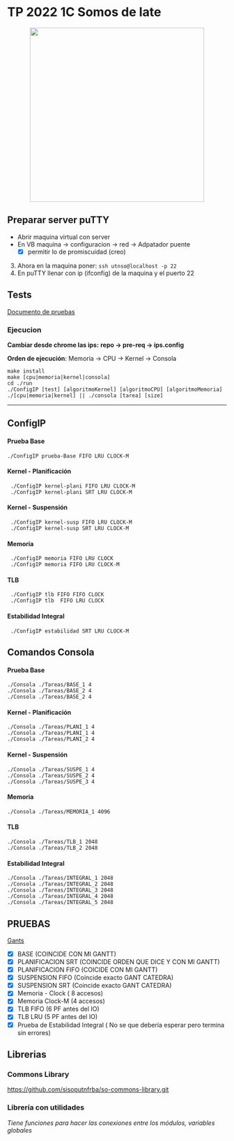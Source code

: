 
# TP 2022 1C Somos de late


<p align="center">
	<a href="https://docs.google.com/document/d/17WP76Vsi6ZrYlpYT8xOPXzLf42rQgtyKsOdVkyL5Jj0/edit">
  <img 
    width="400"
    height="400"
		src="https://lh6.googleusercontent.com/b2eYHgc3y0PfB3s6iZhLZX9Z8bOTnZYEqkkUXOUYnzN65i5foovgCgsagsvWhidBeNkf9dIxbqMqHSup4f1xuaypJvMynobRoIkpmDyIZWRSBlfjx6iELe7BB6VvcHbz8pz_UfiO">
	</a>
</p>
 
## Preparar server puTTY

 - Abrir maquina virtual con server
 - En VB maquina &rarr;  configuracion &rarr; red &rarr; Adpatador puente 
	- [x] permitir lo de promiscuidad (creo)
 3.  Ahora en la maquina poner: `ssh utnso@localhost -p 22`
 4. En puTTY llenar con ip (ifconfig) de la maquina y el puerto 22

## Tests
[Documento de pruebas](https://docs.google.com/document/d/1SBBTCweMCiBg6TPTt7zxdinRh4ealRasbu0bVlkty5o/edit)
### Ejecucion
**Cambiar desde chrome las ips:**
 **repo &rarr; pre-req &rarr; ips.config**

**Orden de ejecución**: Memoria &rarr; CPU &rarr; Kernel &rarr; Consola

    make install
    make [cpu|memoria|kernel|consola]
    cd ./run
    ./ConfigIP [test] [algoritmoKernel] [algoritmoCPU] [algoritmoMemoria]  
    ./[cpu|memoria|kernel] || ./consola [tarea] [size]
 ----
 ## ConfigIP 
 ####  Prueba Base
    ./ConfigIP prueba-Base FIFO LRU CLOCK-M
 #### Kernel - Planificación 
     ./ConfigIP kernel-plani FIFO LRU CLOCK-M 
     ./ConfigIP kernel-plani SRT LRU CLOCK-M
 #### Kernel - Suspensión
     ./ConfigIP kernel-susp FIFO LRU CLOCK-M 
     ./ConfigIP kernel-susp SRT LRU CLOCK-M
 #### Memoria
     ./ConfigIP memoria FIFO LRU CLOCK 
     ./ConfigIP memoria FIFO LRU CLOCK-M
#### TLB
     ./ConfigIP tlb FIFO FIFO CLOCK 
     ./ConfigIP tlb  FIFO LRU CLOCK 
#### Estabilidad Integral
     ./ConfigIP estabilidad SRT LRU CLOCK-M
## Comandos Consola
 ####  Prueba Base
    ./Consola ./Tareas/BASE_1 4
    ./Consola ./Tareas/BASE_2 4
    ./Consola ./Tareas/BASE_2 4
    
 #### Kernel - Planificación
    ./Consola ./Tareas/PLANI_1 4
    ./Consola ./Tareas/PLANI_1 4
    ./Consola ./Tareas/PLANI_2 4  
 #### Kernel - Suspensión
    ./Consola ./Tareas/SUSPE_1 4
    ./Consola ./Tareas/SUSPE_2 4
    ./Consola ./Tareas/SUSPE_3 4  
 #### Memoria
    ./Consola ./Tareas/MEMORIA_1 4096
#### TLB
    ./Consola ./Tareas/TLB_1 2048
    ./Consola ./Tareas/TLB_2 2048	
#### Estabilidad Integral
    ./Consola ./Tareas/INTEGRAL_1 2048
    ./Consola ./Tareas/INTEGRAL_2 2048
    ./Consola ./Tareas/INTEGRAL_3 2048
    ./Consola ./Tareas/INTEGRAL_4 2048
    ./Consola ./Tareas/INTEGRAL_5 2048
    
## PRUEBAS
[Gants](https://docs.google.com/spreadsheets/d/1PenQ2lGgxTceN09a-5BUhfjMMv2HoNt-qQuIQE_HStE/edit?usp=sharing)
 - [x] BASE (COINCIDE CON MI GANTT)
 - [x] PLANIFICACION SRT (COINCIDE ORDEN QUE DICE Y CON MI GANTT)
 - [x] PLANIFICACION FIFO (COICIDE CON MI GANTT)
 - [x] SUSPENSION FIFO (Coincide exacto GANT CATEDRA)
 - [x] SUSPENSION SRT (Coincide exacto GANT CATEDRA)
 - [X] Memoria - Clock  ( 8 accesos)
 - [X] Memoria  Clock-M (4 accesos)
 - [x] TLB  FIFO (6 PF antes del IO)
 - [x] TLB LRU (5 PF antes del IO)
 - [x] Prueba de Estabilidad Integral ( No se que debería esperar pero termina sin errores) 

## Librerias
### Commons Library
https://github.com/sisoputnfrba/so-commons-library.git
### Librería con utilidades

*Tiene funciones para hacer las conexiones entre los módulos, variables globales*
